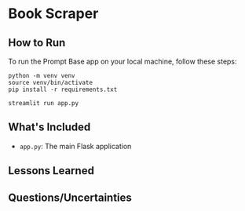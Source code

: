 # Book Scraper



## How to Run

To run the Prompt Base app on your local machine, follow these steps:

```
python -m venv venv
source venv/bin/activate
pip install -r requirements.txt

streamlit run app.py
```

## What's Included

- `app.py`: The main Flask application

## Lessons Learned


## Questions/Uncertainties



